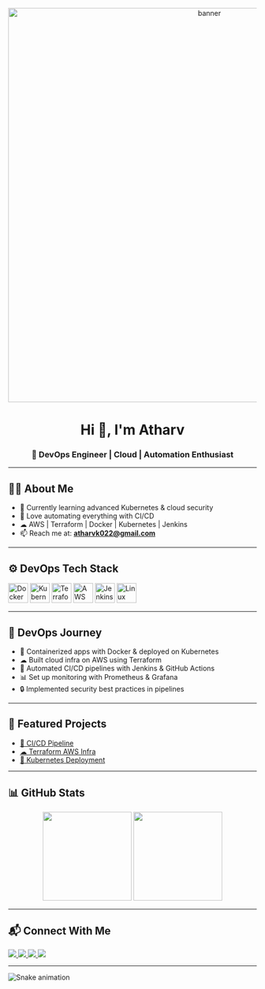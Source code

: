 <!-- Banner -->
<p align="center">
  <img src="https://raw.githubusercontent.com/Atharv22/Atharv22/main/assets/banner.png" alt="banner" width="800"/>
</p>

<h1 align="center">Hi 👋, I'm Atharv</h1>
<h3 align="center">🚀 DevOps Engineer | Cloud | Automation Enthusiast</h3>

---

## 👨‍💻 About Me
- 🌱 Currently learning advanced Kubernetes & cloud security  
- 🔧 Love automating everything with CI/CD  
- ☁ AWS | Terraform | Docker | Kubernetes | Jenkins  
- 📫 Reach me at: **atharvk022@gmail.com**  

---

## ⚙️ DevOps Tech Stack
<p>
  <img src="https://cdn.jsdelivr.net/gh/devicons/devicon/icons/docker/docker-original.svg" alt="Docker" width="40" height="40"/>
  <img src="https://cdn.jsdelivr.net/gh/devicons/devicon/icons/kubernetes/kubernetes-plain.svg" alt="Kubernetes" width="40" height="40"/>
  <img src="https://cdn.jsdelivr.net/gh/devicons/devicon/icons/terraform/terraform-original.svg" alt="Terraform" width="40" height="40"/>
  <img src="https://cdn.jsdelivr.net/gh/devicons/devicon/icons/amazonwebservices/amazonwebservices-original.svg" alt="AWS" width="40" height="40"/>
  <img src="https://cdn.jsdelivr.net/gh/devicons/devicon/icons/jenkins/jenkins-original.svg" alt="Jenkins" width="40" height="40"/>
  <img src="https://cdn.jsdelivr.net/gh/devicons/devicon/icons/linux/linux-original.svg" alt="Linux" width="40" height="40"/>
</p>

---

## 🚀 DevOps Journey
- 🐳 Containerized apps with Docker & deployed on Kubernetes  
- ☁ Built cloud infra on AWS using Terraform  
- 🔧 Automated CI/CD pipelines with Jenkins & GitHub Actions  
- 📊 Set up monitoring with Prometheus & Grafana  
- 🔒 Implemented security best practices in pipelines  

---

## 📂 Featured Projects
- [🔧 CI/CD Pipeline](https://github.com/Atharv22/cicd-pipeline)  
- [☁ Terraform AWS Infra](https://github.com/Atharv22/cloud-infra)  
- [🐳 Kubernetes Deployment](https://github.com/Atharv22/k8s-deployment)  

---

## 📊 GitHub Stats
<p align="center">
  <img src="https://github-readme-stats.vercel.app/api?username=Atharv22&show_icons=true&theme=tokyonight" height="180"/>
  <img src="https://github-readme-streak-stats.herokuapp.com/?user=Atharv22&theme=tokyonight" height="180"/>
</p>

---

## 📬 Connect With Me
<p>
  <a href="https://www.linkedin.com/in/Atharv22/">
    <img src="https://img.shields.io/badge/LinkedIn-Connect-0A66C2?style=for-the-badge&logo=linkedin&logoColor=white" />
  </a>
  <a href="https://twitter.com/Atharv022">
    <img src="https://img.shields.io/badge/Twitter-Follow-1DA1F2?style=for-the-badge&logo=twitter&logoColor=white" />
  </a>
  <a href="mailto:atharvk022@gmail.com">
    <img src="https://img.shields.io/badge/Email-Contact-EB4335?style=for-the-badge&logo=gmail&logoColor=white" />
  </a>
  <a href="tel:+918055957713">
    <img src="https://img.shields.io/badge/Phone-Call-25D366?style=for-the-badge&logo=whatsapp&logoColor=white" />
  </a>
</p>

---

![Snake animation](https://github.com/Atharv22/Atharv22/blob/output/github-contribution-grid-snake.svg)
